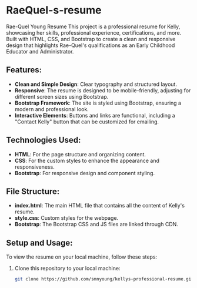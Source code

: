 # RaeQuel-s-resume
Rae-Quel Young Resume
This project is a professional resume for Kelly, showcasing her skills, professional experience, certifications, and more. Built with HTML, CSS, and Bootstrap to create a clean and responsive design that highlights Rae-Quel's qualifications as an Early Childhood Educator and Administrator.

## Features:
- **Clean and Simple Design**: Clear typography and structured layout.
- **Responsive**: The resume is designed to be mobile-friendly, adjusting for different screen sizes using Bootstrap.
- **Bootstrap Framework**: The site is styled using Bootstrap, ensuring a modern and professional look.
- **Interactive Elements**: Buttons and links are functional, including a "Contact Kelly" button that can be customized for emailing.
  
## Technologies Used:
- **HTML**: For the page structure and organizing content.
- **CSS**: For the custom styles to enhance the appearance and responsiveness.
- **Bootstrap**: For responsive design and component styling.

## File Structure:
- **index.html**: The main HTML file that contains all the content of Kelly's resume.
- **style.css**: Custom styles for the webpage.
- **Bootstrap**: The Bootstrap CSS and JS files are linked through CDN.

## Setup and Usage:
To view the resume on your local machine, follow these steps:

1. Clone this repository to your local machine:
   ```bash
   git clone https://github.com/smnyoung/kellys-professional-resume.git

